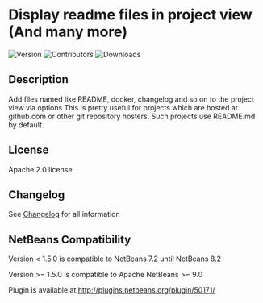 # Display readme files in project view (And many more)
![Version](https://img.shields.io/badge/version-1.5.0-green.svg) ![Contributors](https://img.shields.io/github/contributors/chris2011/readmeinprojectview.svg) ![Downloads](https://img.shields.io/github/downloads/chris2011/readmeinprojectview/total.svg)

## Description
Add files named like README, docker, changelog and so on to the project view via options
This is pretty useful for projects which are hosted at github.com or other git repository hosters. Such projects use README.md by default.

## License
Apache 2.0 license.

## Changelog
See [Changelog](./Changelog.md) for all information 

## NetBeans Compatibility
Version < 1.5.0 is compatible to NetBeans 7.2 until NetBeans 8.2

Version >= 1.5.0 is compatible to Apache NetBeans >= 9.0

Plugin is available at http://plugins.netbeans.org/plugin/50171/